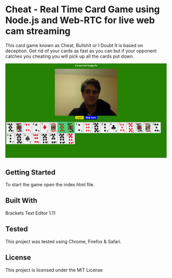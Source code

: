 # Cheat - Real Time Card Game using Node.js and Web-RTC for live web cam streaming
This card game known as Cheat, Bullshit or I Doubt It is based on deception. Get rid of your cards as fast as you can but if your opponent catches you cheating you will pick up all the cards put down.

![alt tag](https://github.com/alexkeaveney/Javascript-Game/blob/master/screenshot.jpg)

## Getting Started

To start the game open the index.html file.

## Built With

Brackets Text Editor 1.11 

## Tested 

This project was tested using Chrome, Firefox & Safari.

## License

This project is licensed under the MIT License
